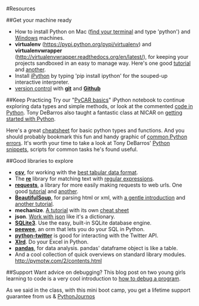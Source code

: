 #Resources

##Get your machine ready
* How to install Python on Mac ([find your terminal](http://learncodethehardway.org/cli/book/cli-crash-course.html#mac-osx) and type 'python') and [Windows](http://www.anthonydebarros.com/2014/02/16/setting-up-python-in-windows-8-1/) machines.
* __virtualenv__ (https://pypi.python.org/pypi/virtualenv) and __virtualenvwrapper__ (http://virtualenvwrapper.readthedocs.org/en/latest/), for keeping your projects sandboxed in an easy to manage way. Here's one good [tutorial](http://blog.fruiapps.com/2012/06/An-introductory-tutorial-to-python-virtualenv-and-virtualenvwrapper) and [another](http://docs.python-guide.org/en/latest/dev/virtualenvs/).
* Install [iPython](http://ipython.org/ipython-doc/stable/install/install.html) by typing 'pip install ipython' for the souped-up interactive interpreter.
* [version control](http://www.tommeagher.com/blog/2013/03/learning-to-commit-to-version-control.html) with __[git](http://rogerdudler.github.io/git-guide/)__ and __[Github](https://help.github.com/articles/be-social)__

##Keep Practicing
Try our "[PyCAR basics](https://www.wakari.io/sharing/bundle/tommeagher/PyCAR_basics)" iPython notebook to continue exploring data types and simple methods, or look at the commented [code in Python](PyCAR_basics.py).
Tony DeBarros also taught a fantastic class at NICAR on [getting started with Python](https://github.com/anthonydb/python-get-started).

Here's a great [cheatsheet](http://sleet.aos.wisc.edu/~gpetty/wp/wp-content/uploads/2011/10/Python_qr.pdf) for basic python types and functions. And you should probably bookmark this fun and handy graphic of [common Python errors](http://i.imgur.com/WRuJV6r.png).
It's worth your time to take a look at Tony DeBarros' [Python snippets](https://github.com/anthonydb/python-snippets), scripts for common tasks he's found useful.

##Good libraries to explore
* __[csv](http://www.pythonforbeginners.com/systems-programming/using-the-csv-module-in-python/)__, for working with the [best tabular data format](http://pymotw.com/2/csv/).
* The __[re](https://developers.google.com/edu/python/regular-expressions)__ library for matching text with [regular expressions](http://docs.python.org/2/howto/regex.html).
* __[requests](http://docs.python-requests.org/en/latest/)__, a library for more easily making requests to web urls. One good [tutorial](http://docs.python-requests.org/en/latest/user/quickstart/) and [another](http://www.pythonforbeginners.com/requests/using-requests-in-python).
* __[BeautifulSoup](http://www.crummy.com/software/BeautifulSoup/bs4/doc/)__, for parsing html or xml, with [a gentle introduction](http://www.pythonforbeginners.com/beautifulsoup/beautifulsoup-4-python) and [another tutorial](http://www.pythonforbeginners.com/beautifulsoup/web-scraping-with-beautifulsoup).
* __mechanize__. [A tutorial](http://www.pythonforbeginners.com/mechanize/browsing-in-python-with-mechanize/) with its own [cheat sheet](http://www.pythonforbeginners.com/cheatsheet/python-mechanize-cheat-sheet)
* __json__. [Work with json](http://pymotw.com/2/json/) like it's a dictionary.
* __[SQLite3](http://zetcode.com/db/sqlitepythontutorial/)__. Use the easy, built-in SQLite database engine.
* __[peewee](http://peewee.readthedocs.org/en/latest/peewee/quickstart.html)__, an orm that lets you do your SQL in Python.
* __[python-twitter](https://github.com/bear/python-twitter)__ is good for interacting with the Twitter API.
* __[Xlrd](http://www.python-excel.org/)__. Do your Excel in Python.
* __[pandas](http://www.bearrelroll.com/2013/05/python-pandas-tutorial/)__, for data analysis. pandas' dataframe object is like a table.
* And a cool collection of quick overviews on standard library modules.
http://pymotw.com/2/contents.html

##Support
Want advice on debugging? This blog post on two young girls learning to code is a very cool introduction to [how to debug a program](http://vocamus.net/dave/?p=1632).

As we said in the class, with this mini boot camp, you get a lifetime support guarantee from us & [PythonJournos](https://groups.google.com/forum/#!forum/PythonJournos)
